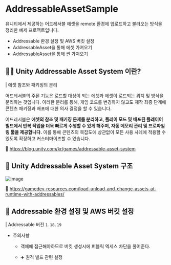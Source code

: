 # AddressableAssetSample

유니티에서 제공하는 어드레서블 에셋을 remote 환경에 업로드하고 불러오는 방식을 정리한 예제 프로젝트입니다.
- Addressable 환경 설정 및 AWS 버킷 설정
- AddressableAsset을 통해 에셋 가져오기
- AddressableAsset을 통해 씬 가져오기

## 👩‍💻 Unity Addressable Asset System 이란?

| 에셋 참조와 패키징의 분리

어드레서블의 주된 기능은 로드할 대상이 되는 에셋과 에셋이 로드되는 위치 및 방식을 분리하는 것입니다. 이러한 분리를 통해, 게임 코드를 변경하지 않고도 제작 최종 단계에 콘텐츠 패키징과 배포에 대한 의사 결정을 할 수 있습니다.

어드레서블은 **에셋의 참조 및 패키징 문제를 분리하고, 플레이 모드 및 배포된 플레이어 빌드에서 반복 작업을 더욱 빠르게 수행할 수 있게 해주며, 자동 메모리 관리 및 프로파일링 툴을 제공합니다.** 이를 통해 콘텐츠의 복잡도에 상관없이 모든 사용 사례에 적용할 수 있도록 확장하고 커스터마이즈할 수 있습니다.

🔗 https://blog.unity.com/kr/games/addressable-asset-system

## 📌 Unity Addressable Asset System 구조

![image](https://user-images.githubusercontent.com/46295539/179355110-6035702f-92fe-4eec-b4f7-ec6ddc4f2741.png)

🔗 https://gamedev-resources.com/load-unload-and-change-assets-at-runtime-with-addressables/

## 🚀 Addressable 환경 설정 및 AWS 버킷 설정
| Addressable 버전 `1.18.19`
- 주의사항
  - 객체에 접근해야하므로 버킷 생성시에 퍼블릭 엑세스 차단을 풀어준다.
  
  - ✈️ 원격 빌드 관련 설정
